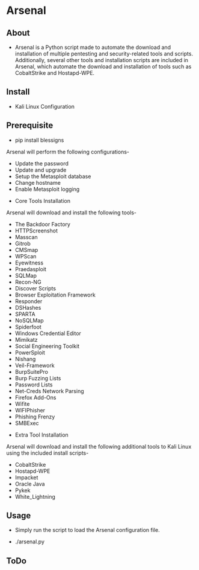 # Arsenal

## About

* Arsenal is a Python script made to automate the download and installation of
  multiple pentesting and security-related tools and scripts. Additionally,
  several other tools and installation scripts are included in Arsenal,
  which automate the download and installation of tools such as CobaltStrike and Hostapd-WPE.
  

## Install

* Kali Linux Configuration

## Prerequisite

* pip install blessigns

Arsenal will perform the following configurations-

  - Update the password
  - Update and upgrade
  - Setup the Metasploit database
  - Change hostname
  - Enable Metasploit logging

* Core Tools Installation

Arsenal will download and install the following tools-

  - The Backdoor Factory
  - HTTPScreenshot
  - Masscan
  - Gitrob
  - CMSmap
  - WPScan
  - Eyewitness
  - Praedasploit
  - SQLMap
  - Recon-NG
  - Discover Scripts
  - Browser Exploitation Framework
  - Responder
  - DSHashes
  - SPARTA
  - NoSQLMap
  - Spiderfoot
  - Windows Credential Editor
  - Mimikatz
  - Social Engineering Toolkit
  - PowerSploit
  - Nishang
  - Veil-Framework
  - BurpSuitePro
  - Burp Fuzzing Lists
  - Password Lists
  - Net-Creds Network Parsing
  - Firefox Add-Ons
  - Wifite
  - WIFIPhisher
  - Phishing Frenzy
  - SMBExec

* Extra Tool Installation

Arsenal will download and install the following additional tools to Kali Linux
using the included install scripts-

  - CobaltStrike
  - Hostapd-WPE
  - Impacket
  - Oracle Java
  - Pykek
  - White_Lightning

## Usage
*  Simply run the script to load the Arsenal configuration file.

  - ./arsenal.py

## ToDo
